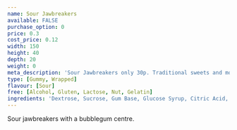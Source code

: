 ```yaml
---
name: Sour Jawbreakers
available: FALSE
purchase_option: 0
price: 0.3
cost_price: 0.12
width: 150
height: 40
depth: 20
weight: 0
meta_description: 'Sour Jawbreakers only 30p. Traditional sweets and more at Humbugs Confectionery Store. Specialists in satisfying your sweet tooth!'
type: [Gummy, Wrapped]
flavour: [Sour]
free: [Alcohol, Gluten, Lactose, Nut, Gelatin]
ingredients: 'Dextrose, Sucrose, Gum Base, Glucose Syrup, Citric Acid, Flavourings, Colours: E104, E133; Glazing Agents: Carnauba Wax; Antioxidant: E321'
---
```

Sour jawbreakers with a bubblegum centre.